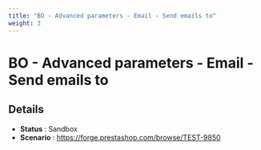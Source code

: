 ```yaml
---
title: "BO - Advanced parameters - Email - Send emails to"
weight: 3
---
```


# BO - Advanced parameters - Email - Send emails to
## Details
* **Status** : Sandbox
* **Scenario** : https://forge.prestashop.com/browse/TEST-9850

